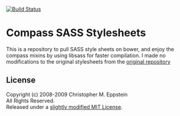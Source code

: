 [![Build Status](https://travis-ci.org/Igosuki/compass-mixins.svg?branch=master)](https://travis-ci.org/Igosuki/compass-mixins)

# Compass SASS Stylesheets
This is a repository to pull SASS style sheets on bower, and enjoy the compass mixins by using libsass for faster compilation. I made no modifications to the original stylesheets from the [original repository](https://github.com/chriseppstein/compass.git)

## License
Copyright (c) 2008-2009 Christopher M. Eppstein<br>
All Rights Reserved.<br>
Released under a [slightly modified MIT License](compass/blob/stable/LICENSE.markdown).

